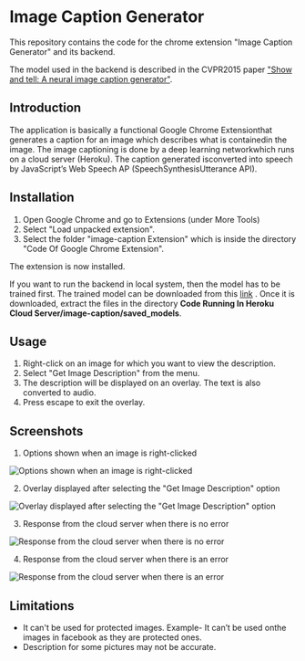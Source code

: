# Image Caption Generator

This repository contains the code for the chrome extension "Image Caption Generator" and its backend.

The model used in the backend is described in the CVPR2015 paper ["Show and tell: A neural image caption generator"](https://www.cv-foundation.org/openaccess/content_cvpr_2015/papers/Vinyals_Show_and_Tell_2015_CVPR_paper.pdf).

## Introduction

The​ ​application​ ​is​ ​basically​ ​a​ ​functional​ ​Google​ ​Chrome​ ​Extension​ ​that generates​ ​a​ ​caption​ ​for​ ​an​ ​image​ ​which​ ​describes​ ​what​ ​is​ ​contained​ ​in​ ​the image.​ ​The​ ​image​ ​captioning​ ​is​ ​done​ ​by​ ​a​ ​deep​ ​learning​ ​network​ ​which​ ​runs​ ​on a​ ​cloud​ ​server (Heroku).​ ​The​ ​caption​ ​generated​ ​is​ ​converted​ ​into​ ​speech​ ​by JavaScript’s​ ​Web​ ​Speech​ ​AP (SpeechSynthesisUtterance​ ​API).

## Installation

1. Open Google Chrome and go to Extensions (under More Tools)
2. Select "Load unpacked extension".
3. Select the folder "image-caption Extension" which is inside the directory "Code Of Google Chrome Extension".

The extension is now installed.

If you want to run the backend in local system, then the model has to be trained first. The trained model can be downloaded from this [link](https://drive.google.com/open?id=17hjhnGVt5pHuH_s6__-N8FC_Qx0SaQ01) . Once it is downloaded, extract the files in the directory **Code Running In Heroku Cloud Server/image-caption/saved_models**.

## Usage

1. Right-click on an image for which you want to view the description.
2. Select "Get Image Description" from the menu.
3. The description will be displayed on an overlay. The text is also converted to audio.
4. Press escape to exit the overlay.

## Screenshots

1. Options shown when an image is right-clicked 

![Options shown when an image is right-clicked](https://i.imgur.com/yBnGDRs.png)

2. Overlay displayed after selecting the "Get Image Description" option

![Overlay displayed after selecting the "Get Image Description" option](https://i.imgur.com/NXYceiv.png)

3. Response from the cloud server when there is no error

![Response from the cloud server when there is no error](https://i.imgur.com/J6aoOvj.png)

4. Response from the cloud server when there is an error

![Response from the cloud server when there is an error](https://i.imgur.com/jhumqWp.png)

## Limitations

* It can't​ ​be​ ​used​ ​for​ ​protected​ ​images.​ ​Example-​ ​It​ ​can’t​ ​be​ ​used​ ​on​ ​the images​ ​in​ ​facebook​ ​as​ ​they​ ​are​ ​protected​  ones.
* Description for some pictures may not be accurate.

